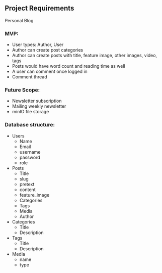 ## Project Requirements
Personal Blog 

### MVP:
- User types: Author, User
- Author can create post categories
- Author can create posts with title, feature image, other images, video, tags
- Posts would have word count and reading time as well
- A user can comment once logged in
- Comment thread

### Future Scope:
- Newsletter subscription
- Mailing weekly newsletter
- minIO file storage

### Database structure:
- Users
  - Name
  - Email
  - username
  - password
  - role
- Posts
  - Title
  - slug
  - pretext
  - content
  - feature_image
  - Categories
  - Tags
  - Media
  - Author
- Categories
  - Title
  - Description
- Tags
  - Title
  - Description
- Media
  - name
  - type
